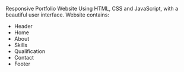 

Responsive Portfolio Website Using HTML, CSS and JavaScript, with a beautiful user interface. 
Website contains: 
- Header 
- Home
- About
- Skills
- Qualification
- Contact
- Footer 

